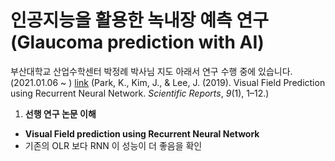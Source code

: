 # 인공지능을 활용한 녹내장 예측 연구(Glaucoma prediction with AI) 
부산대학교 산업수학센터 박정례 박사님 지도 아래서 연구 수행 중에 있습니다. (2021.01.06 ~ )
 [link](https://doi.org/10.1038/s41598-019-44852-6) 
(Park, K., Kim, J., & Lee, J. (2019). Visual Field Prediction using Recurrent Neural Network. *Scientific Reports*, *9*(1), 1–12.)
1. **선행 연구 논문 이해**  
  * **Visual Field prediction using Recurrent Neural Network** 
  * 기존의 OLR 보다 RNN 이 성능이 더 좋음을 확인
